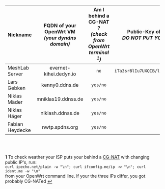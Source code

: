 Nickname | FQDN of your OpenWrt VM <br> *(your dyndns domain)* | Am I behind a CG-NAT ? <br> *(check from OpenWrt terminal <sup id="a1">[1](#f1)</sup>)* | Public-Key of your WireGuard peer <br> *DO NOT PUT YOUR PRIVATE KEY HERE!*
--------------- | :---------------------: | :-------: | :---------------------------------------------:
MeshLab Server  | evernet-kihei.dedyn.io  | `no`      | `iTa3sr8lIu7UXQIB/l2szLQtC7z0dA8eQUMRPIvtqmw=`
Lars Gebken     | kenny0.ddns.de          | `yes/no`  |
Niklas Mäder    | mniklas19.ddnss.de      | `yes/no`  |
Niklas Häger    | niklash.ddnss.de        | `yes/no`  |
Fabian Heydecke | nwtp.spdns.org          | `yes/no`  |


<br>
<br>

<b id="f1">1</b> To check weather your ISP puts your behind a [CG-NAT](https://en.wikipedia.org/wiki/Carrier-grade_NAT) with changing public IP's, run: <br>`curl ipecho.net/plain -w "\n"; curl ifconfig.me/ip -w "\n"; curl ident.me -w "\n"` <br> from your OpenWrt command line. If your the three IPs differ, you got probably CG-NATed [↩](#a1)

